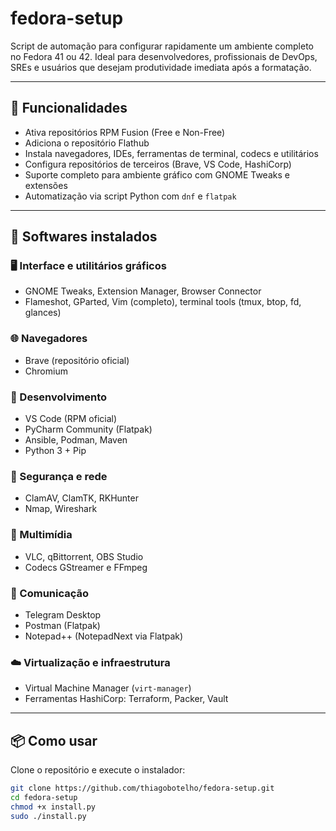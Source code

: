 # fedora-setup

Script de automação para configurar rapidamente um ambiente completo no Fedora 41 ou 42. Ideal para desenvolvedores, profissionais de DevOps, SREs e usuários que desejam produtividade imediata após a formatação.

---

## 🚀 Funcionalidades

- Ativa repositórios RPM Fusion (Free e Non-Free)
- Adiciona o repositório Flathub
- Instala navegadores, IDEs, ferramentas de terminal, codecs e utilitários
- Configura repositórios de terceiros (Brave, VS Code, HashiCorp)
- Suporte completo para ambiente gráfico com GNOME Tweaks e extensões
- Automatização via script Python com `dnf` e `flatpak`

---

## 🧰 Softwares instalados

### 🖥️ Interface e utilitários gráficos
- GNOME Tweaks, Extension Manager, Browser Connector
- Flameshot, GParted, Vim (completo), terminal tools (tmux, btop, fd, glances)

### 🌐 Navegadores
- Brave (repositório oficial)
- Chromium

### 🧠 Desenvolvimento
- VS Code (RPM oficial)
- PyCharm Community (Flatpak)
- Ansible, Podman, Maven
- Python 3 + Pip

### 🔐 Segurança e rede
- ClamAV, ClamTK, RKHunter
- Nmap, Wireshark

### 🎥 Multimídia
- VLC, qBittorrent, OBS Studio
- Codecs GStreamer e FFmpeg

### 💬 Comunicação
- Telegram Desktop
- Postman (Flatpak)
- Notepad++ (NotepadNext via Flatpak)

### ☁️ Virtualização e infraestrutura
- Virtual Machine Manager (`virt-manager`)
- Ferramentas HashiCorp: Terraform, Packer, Vault

---

## 📦 Como usar

Clone o repositório e execute o instalador:

```bash
git clone https://github.com/thiagobotelho/fedora-setup.git
cd fedora-setup
chmod +x install.py
sudo ./install.py
